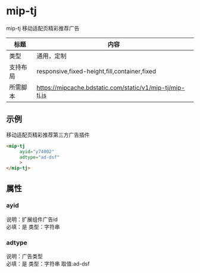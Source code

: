 # mip-tj

mip-tj 移动适配页精彩推荐广告

标题|内容
----|----
类型|通用，定制
支持布局|responsive,fixed-height,fill,container,fixed
所需脚本|https://mipcache.bdstatic.com/static/v1/mip-tj/mip-tj.js

## 示例

移动适配页精彩推荐第三方广告插件
```html	
<mip-tj 
     ayid="y74002"
	 adtype="ad-dsf"
     >
</mip-tj>
```

## 属性

### ayid

说明：扩展组件广告id  
必填：是
类型：字符串

### adtype

说明：广告类型  
必填：是
类型：字符串
取值:ad-dsf
 